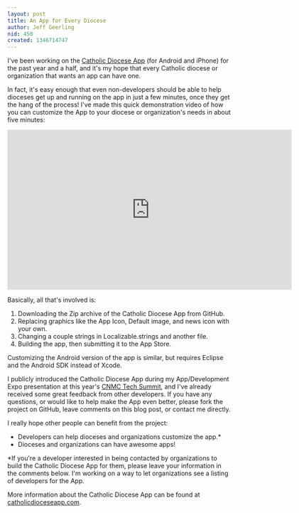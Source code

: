 ```yaml
---
layout: post
title: An App for Every Diocese
author: Jeff Geerling
nid: 450
created: 1346714747
---
```

I've been working on the <a href="http://catholicdioceseapp.com/">Catholic Diocese App</a> (for Android and iPhone) for the past year and a half, and it's my hope that every Catholic diocese or organization that wants an app can have one.

In fact, it's easy enough that even non-developers should be able to help dioceses get up and running on the app in just a few minutes, once they get the hang of the process! I've made this quick demonstration video of how you can customize the App to your diocese or organization's needs in about five minutes:

<p style="text-align: center;"><iframe width="640" height="360" src="http://www.youtube.com/embed/EqSXc0vOaj8" frameborder="0" allowfullscreen></iframe></p>

Basically, all that's involved is:

<ol>
<li>Downloading the Zip archive of the Catholic Diocese App from GitHub.</li>
<li>Replacing graphics like the App Icon, Default image, and news icon with your own.</li>
<li>Changing a couple strings in Localizable.strings and another file.</li>
<li>Building the app, then submitting it to the App Store.</li>
</ol>

Customizing the Android version of the app is similar, but requires Eclipse and the Android SDK instead of Xcode.

I publicly introduced the Catholic Diocese App during my App/Development Expo presentation at this year's <a href="http://cnmc.sqpn.com/">CNMC Tech Summit</a>, and I've already received some great feedback from other developers. If you have any questions, or would like to help make the App even better, please fork the project on GitHub, leave comments on this blog post, or contact me directly. 

I really hope other people can benefit from the project:
<ul>
<li>Developers can help dioceses and organizations customize the app.*</li>
<li>Dioceses and organizations can have awesome apps!</li>
</ul>

*If you're a developer interested in being contacted by organizations to build the Catholic Diocese App for them, please leave your information in the comments below. I'm working on a way to let organizations see a listing of developers for the App.

More information about the Catholic Diocese App can be found at <a href="http://catholicdioceseapp.com/">catholicdioceseapp.com</a>.
